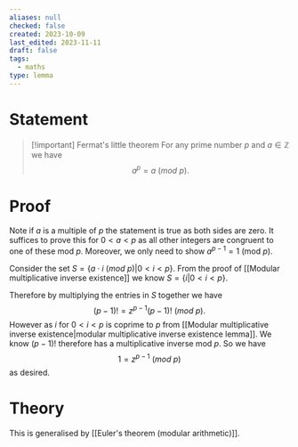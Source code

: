 ```yaml
---
aliases: null
checked: false
created: 2023-10-09
last_edited: 2023-11-11
draft: false
tags:
  - maths
type: lemma
---
```

# Statement

>[!important] Fermat's little theorem
>For any prime number $p$ and $a \in \mathbb{Z}$ we have
>$$a^p = a \ (mod \ p).$$

# Proof

Note if $a$ is a multiple of $p$ the statement is true as both sides are zero. It suffices to prove this for $0 < a < p$ as all other integers are congruent to one of these mod $p$. Moreover, we only need to show $a^{p-1} = 1$ (mod $p$).

Consider the set $S = \{a \cdot i \ (mod \ p) \vert 0 < i < p\}$. From the proof of [[Modular multiplicative inverse existence]] we know $S = \{i \vert 0 < i < p\}$.

Therefore by multiplying the entries in $S$ together we have
$$ (p-1)! = z^{p-1} (p-1)! \ (mod \ p).$$
However as $i$ for $0 < i < p$ is coprime to $p$ from [[Modular multiplicative inverse existence|modular multiplicative inverse existence lemma]]. We know $(p-1)!$ therefore has a multiplicative inverse mod $p$. So we have
$$ 1 = z^{p-1} \ (mod \ p)$$
as desired.

# Theory

This is generalised by [[Euler's theorem (modular arithmetic)]].
